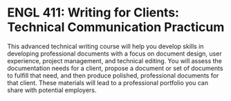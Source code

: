 # ENGL 411: Writing for Clients: Technical Communication Practicum

This advanced technical writing course will help you develop skills in developing professional documents with a focus on document design, user experience, project management, and technical editing. You will assess the documentation needs for a client, propose a document or set of documents to fulfill that need, and then produce polished, professional documents for that client. These materials will lead to a professional portfolio you can share with potential employers.